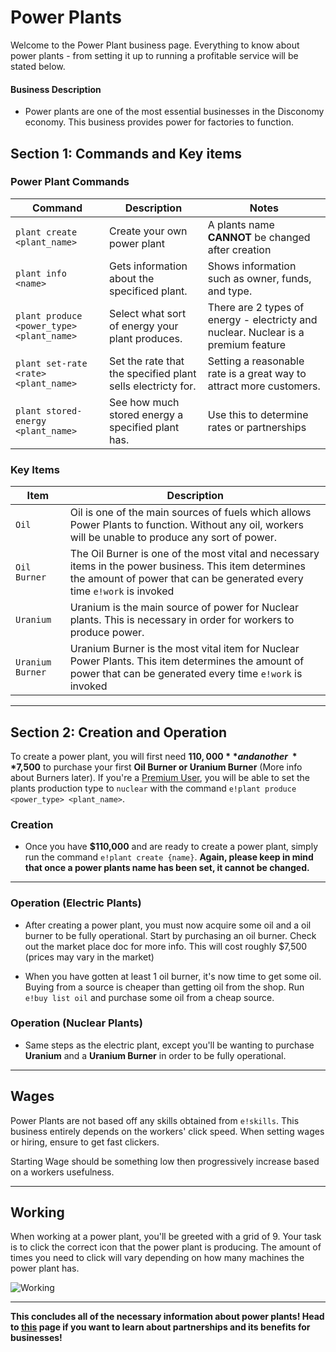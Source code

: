 
# Power Plants

Welcome to the Power Plant business page. Everything to know about power plants - from setting it up to running a profitable service will be stated below. 

#### **Business Description**
- Power plants are one of the most essential businesses in the Disconomy economy. This business provides power for factories to function. 

## **Section 1: Commands and Key items**
### Power Plant Commands
| Command | Description | Notes | 
| ----------- | -------------    | -------------- | 
| `plant create <plant_name>`    |  Create your own power plant | A plants name **CANNOT** be changed after creation |
| `plant info <name>`       |  Gets information about the specificed plant. | Shows information such as owner, funds, and type. |
| `plant produce <power_type> <plant_name>`    |  Select what sort of energy your plant produces. | There are 2 types of energy - electricty and nuclear. Nuclear is a premium feature|
| `plant set-rate <rate> <plant_name>`    |  Set the rate that the specified plant sells electricty for.| Setting a reasonable rate is a great way to attract more customers.|
| `plant stored-energy <plant_name>`    |  See how much stored energy a specified plant has. | Use this to determine rates or partnerships |

### **Key Items**
| Item             | Description                          |
| -----------      | ------------------------------------ |
| `Oil`            |  Oil is one of the main sources of fuels which allows Power Plants to function. Without any oil, workers will be unable to produce any sort of power.                      |
| `Oil Burner`     |  The Oil Burner is one of the most vital and necessary items in the power business. This item determines the amount of power that can be generated every time `e!work` is invoked|
| `Uranium`        | Uranium is the main source of power for Nuclear plants. This is necessary in order for workers to produce power. |
| `Uranium Burner`| Uranium Burner is the most vital item for Nuclear Power Plants. This item determines the amount of power that can be generated every time `e!work` is invoked |

---


## **Section 2: Creation and Operation**
To create a power plant, you will first need **$110,000** and another ~**$7,500** to purchase your first **Oil Burner or Uranium Burner** (More info about Burners later). If you're a [Premium User](/docs/premium/premium), you will be able to set the plants production type to `nuclear` with the command `e!plant produce <power_type> <plant_name>`. 

### **Creation**
- Once you have **$110,000** and are ready to create a power plant, simply run the command `e!plant create {name}`.
  **Again, please keep in mind that once a power plants name has been set, it cannot be changed.**
---
### **Operation** (Electric Plants)
- After creating a power plant, you must now acquire some oil and a oil burner to be fully operational. Start by purchasing an oil burner. Check out the market place doc for more info. This will cost roughly $7,500 (prices may vary in the market)

- When you have gotten at least 1 oil burner, it's now time to get some oil. Buying from a source is cheaper than getting oil from the shop. Run `e!buy list oil` and purchase some oil from a cheap source. 


### **Operation** (Nuclear Plants)
- Same steps as the electric plant, except you'll be wanting to purchase **Uranium** and a **Uranium Burner** in order to be fully operational.

---

## **Wages**
Power Plants are not based off any skills obtained from `e!skills`. This business entirely depends on the workers' click speed. When setting wages or hiring, ensure to get fast clickers.

Starting Wage should be something low then progressively increase based on a workers usefulness.

---
## **Working**
When working at a power plant, you'll be greeted with a grid of 9. Your task is to click the correct icon that the power plant is producing. The amount of times you need to click will vary depending on how many machines the power plant has.



![Working](https://avas-void.xyz/disconomy/ekr0e.png)

---


**This concludes all of the necessary information about power plants! Head to [this](/docs/businesses/partnerships/impacts-benefits) page if you want to learn about partnerships and its benefits for businesses!**

